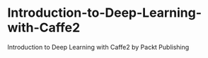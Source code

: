 # Introduction-to-Deep-Learning-with-Caffe2
Introduction to Deep Learning with Caffe2 by Packt Publishing
